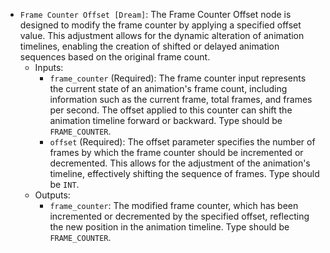 - `Frame Counter Offset [Dream]`: The Frame Counter Offset node is designed to modify the frame counter by applying a specified offset value. This adjustment allows for the dynamic alteration of animation timelines, enabling the creation of shifted or delayed animation sequences based on the original frame count.
    - Inputs:
        - `frame_counter` (Required): The frame counter input represents the current state of an animation's frame count, including information such as the current frame, total frames, and frames per second. The offset applied to this counter can shift the animation timeline forward or backward. Type should be `FRAME_COUNTER`.
        - `offset` (Required): The offset parameter specifies the number of frames by which the frame counter should be incremented or decremented. This allows for the adjustment of the animation's timeline, effectively shifting the sequence of frames. Type should be `INT`.
    - Outputs:
        - `frame_counter`: The modified frame counter, which has been incremented or decremented by the specified offset, reflecting the new position in the animation timeline. Type should be `FRAME_COUNTER`.
